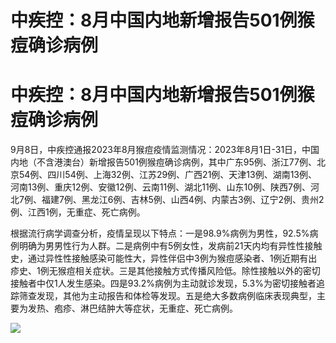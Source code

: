 # 中疾控：8月中国内地新增报告501例猴痘确诊病例

# 中疾控：8月中国内地新增报告501例猴痘确诊病例

9月8日，中疾控通报2023年8月猴痘疫情监测情况：2023年8月1日-31日，中国内地（不含港澳台）新增报告501例猴痘确诊病例，其中广东95例、浙江77例、北京54例、四川54例、上海32例、江苏29例、广西21例、天津13例、湖南13例、河南13例、重庆12例、安徽12例、云南11例、湖北11例、山东10例、陕西7例、河北7例、福建7例、黑龙江6例、吉林5例、山西4例、内蒙古3例、辽宁2例、贵州2例、江西1例，无重症、死亡病例。

根据流行病学调查分析，疫情呈现以下特点：一是98.9%病例为男性，92.5%病例明确为男男性行为人群。二是病例中有5例女性，发病前21天内均有异性性接触史，通过异性性接触感染可能性大，异性伴侣中3例为猴痘感染者、1例近期有出疹史、1例无猴痘相关症状。三是其他接触方式传播风险低。除性接触以外的密切接触者中仅1人发生感染。四是93.2%病例为主动就诊发现，5.3%为密切接触者追踪筛查发现，其他为主动报告和体检等发现。五是绝大多数病例临床表现典型，主要为发热、疱疹、淋巴结肿大等症状，无重症、死亡病例。

![](https://inews.gtimg.com/om_bt/O-XbNMJ677e7bSQx9uG2-sPJ6YyaDZlLPbtYDTJzJ8EO0AA/1000)

